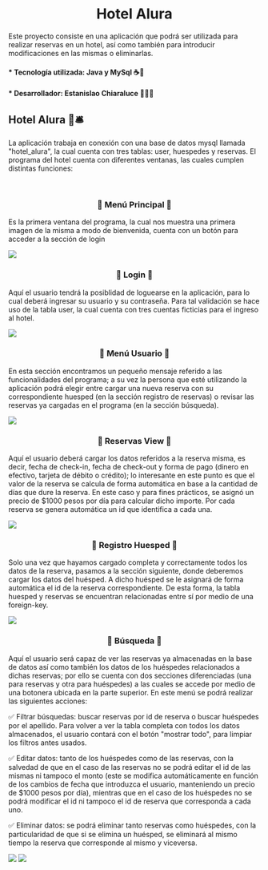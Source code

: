 # <h1 align="center">Hotel Alura</h1>
   Este proyecto consiste en una aplicación que podrá ser utilizada para realizar reservas en un hotel, así como también para introducir modificaciones en las mismas o eliminarlas.
   
   <h4>* Tecnología utilizada: Java y MySql ☕🐬</h4>
   <h4>* Desarrollador: Estanislao Chiaraluce 👨🏽‍💻</h4>
 
   <h2>Hotel Alura 🏨🛎️</h2> 
   <p>La aplicación trabaja en conexión con una base de datos mysql llamada "hotel_alura", la cual cuenta con tres tablas: user, huespedes y reservas. 
   El programa del hotel cuenta con diferentes ventanas, las cuales cumplen distintas funciones:</p>
   <br>
   <h3 align="center">🔶 Menú Principal 🔶</h3>
   <p>Es la primera ventana del programa, la cual nos muestra una primera imagen de la misma a modo de bienvenida, cuenta con un botón para acceder a la sección de login</p>
   <img src="https://user-images.githubusercontent.com/105081652/193459254-a804b682-70a0-4725-996e-90f00394fecd.png">
   <br>
 <p>
    <h3 align="center">🔶 Login 🔶</h3>
    Aquí el usuario tendrá la posiblidad de loguearse en la aplicación, para lo cual deberá ingresar su usuario y su contraseña. Para tal validación se hace uso de la tabla user, la cual cuenta con tres cuentas ficticias para el ingreso al hotel.</p>
    <img src="https://user-images.githubusercontent.com/105081652/193459265-4762d15c-fbd3-4675-a885-5510d385661b.png">
    <br>
<p>
    <h3 align="center">🔶 Menú Usuario 🔶</h3>
    En esta sección encontramos un pequeño mensaje referido a las funcionalidades del programa; a su vez la persona que esté utilizando la aplicación podrá elegir entre cargar una nueva reserva con su correspondiente huesped (en la sección registro de reservas) o revisar las reservas ya cargadas en el programa (en la sección búsqueda).</p>
    <img src="https://user-images.githubusercontent.com/105081652/193459298-7daf1556-1e1e-49db-8f78-946aeb2f2cca.png">
    <br>
 <p>
    <h3 align="center">🔶 Reservas View 🔶</h3>
    Aquí el usuario deberá cargar los datos referidos a la reserva misma, es decir, fecha de check-in, fecha de check-out y forma de pago (dinero en efectivo, tarjeta de débito o crédito); lo interesante en este punto es que el valor de la reserva se calcula de forma automática en base a la cantidad de días que dure la reserva. En este caso y para fines prácticos, se asignó un precio de $1000 pesos por día para calcular dicho importe. Por cada reserva se genera automática un id que identifica a cada una.</p>
    <img src="https://user-images.githubusercontent.com/105081652/193459364-081f40c1-5210-42a8-b892-ea16970c3066.png">
    <br>
<p>
    <h3 align="center">🔶 Registro Huesped 🔶</h3>
    Solo una vez que hayamos cargado completa y correctamente todos los datos de la reserva, pasamos a la sección siguiente, donde deberemos cargar los datos del huésped. A dicho huésped se le asignará de forma automática el id de la reserva correspondiente. De esta forma, la tabla huesped y reservas se encuentran relacionadas entre sí por medio de una foreign-key.</p>
    <img src="https://user-images.githubusercontent.com/105081652/193459440-1e4d91e9-a37d-4799-9338-b256133b21f6.png">
    <br>
   <p> 
    <h3 align="center">🔶 Búsqueda 🔶</h3>
    Aquí el usuario será capaz de ver las reservas ya almacenadas en la base de datos así como también los datos de los huéspedes relacionados a dichas reservas; por ello se cuenta con dos secciones diferenciadas (una para reservas y otra para huéspedes) a las cuales se accede por medio de una botonera ubicada en la parte superior. En este menú se podrá realizar las siguientes acciones:</p>
    <p>
     ✅ Filtrar búsquedas: buscar reservas por id de reserva o buscar huéspedes por el apellido. Para volver a ver la tabla completa con todos los datos almacenados, el usuario contará con el botón "mostrar todo", para limpiar los filtros antes usados.</p>
     <p>✅ Editar datos: tanto de los huéspedes como de las reservas, con la salvedad de que en el caso de las reservas no se podrá editar el id de las mismas ni tampoco el monto (este se modifica automáticamente en función de los cambios de fecha que introduzca el usuario, manteniendo un precio de $1000 pesos por día), mientras que en el caso de los huéspedes no se podrá modificar el id ni tampoco el id de reserva que corresponda a cada uno.</p>
     <p>✅ Eliminar datos: se podrá eliminar tanto reservas como huéspedes, con la particularidad de que si se elimina un huésped, se eliminará al mismo tiempo la reserva que corresponde al mismo y viceversa.</p>
     <img src="https://user-images.githubusercontent.com/105081652/193459491-3aa0886d-78c1-4c70-9cf0-5a595905dbe9.png">
     <img src="https://user-images.githubusercontent.com/105081652/193459560-8762b9cf-1a36-470a-a8b7-6ab9900c3739.png">

     

    


